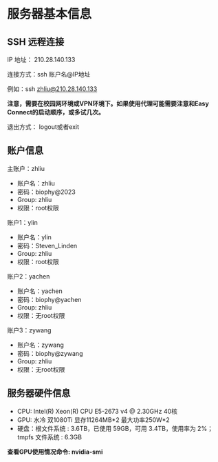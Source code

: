 # 服务器基本信息

## SSH 远程连接
IP 地址： 210.28.140.133 

连接方式：ssh 账户名@IP地址

例如：ssh zhliu@210.28.140.133

**注意，需要在校园网环境或VPN环境下。如果使用代理可能需要注意和Easy Connect的启动顺序，或多试几次。**

退出方式： logout或者exit

## 账户信息
主账户：zhliu

- 账户名：zhliu 
- 密码：biophy@2023
- Group: zhliu 
- 权限：root权限

账户1：ylin

- 账户名：ylin 
- 密码：Steven_Linden
- Group: zhliu 
- 权限：root权限

账户2：yachen

- 账户名：yachen
- 密码：biophy@yachen
- Group: zhliu 
- 权限：无root权限

账户3：zywang

- 账户名：zywang
- 密码：biophy@zywang
- Group: zhliu 
- 权限：无root权限

## 服务器硬件信息
- CPU: Intel(R) Xeon(R) CPU E5-2673 v4 @ 2.30GHz 40核 
- GPU: 水冷 双1080Ti 显存11264MB\*2 最大功率250W\*2
- 硬盘：根文件系统 : 3.6TB，已使用 59GB，可用 3.4TB，使用率为 2%；tmpfs 文件系统 : 6.3GB

**查看GPU使用情况命令: nvidia-smi**